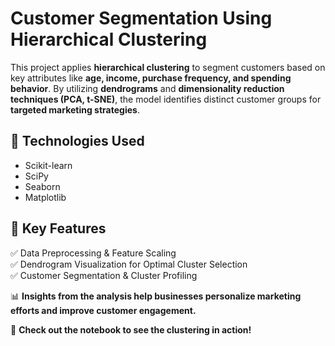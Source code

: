 # Customer Segmentation Using Hierarchical Clustering

This project applies **hierarchical clustering** to segment customers based on key attributes like **age, income, purchase frequency, and spending behavior**. By utilizing **dendrograms** and **dimensionality reduction techniques (PCA, t-SNE)**, the model identifies distinct customer groups for **targeted marketing strategies**.

## 🔹 Technologies Used
- Scikit-learn
- SciPy
- Seaborn
- Matplotlib

## 🔹 Key Features
✅ Data Preprocessing & Feature Scaling  
✅ Dendrogram Visualization for Optimal Cluster Selection  
✅ Customer Segmentation & Cluster Profiling  

📊 **Insights from the analysis help businesses personalize marketing efforts and improve customer engagement.**

🚀 **Check out the notebook to see the clustering in action!**
